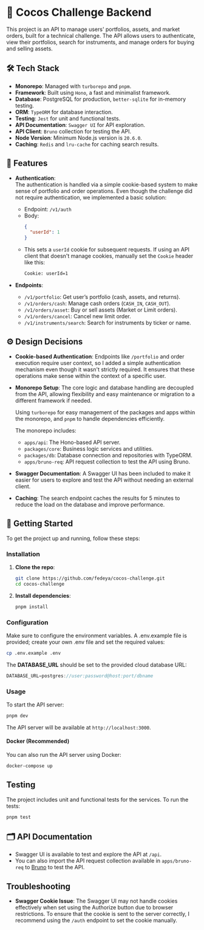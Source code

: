 # 🏦 Cocos Challenge Backend

This project is an API to manage users' portfolios, assets, and market orders, built for a technical challenge. The API allows users to authenticate, view their portfolios, search for instruments, and manage orders for buying and selling assets.

## 🛠️ Tech Stack
- **Monorepo**: Managed with `turborepo` and `pnpm`.
- **Framework**: Built using `Hono`, a fast and minimalist framework.
- **Database**: PostgreSQL for production, `better-sqlite` for in-memory testing.
- **ORM**: `TypeORM` for database interaction.
- **Testing**: `Jest` for unit and functional tests.
- **API Documentation**: `Swagger UI` for API exploration.
- **API Client**: `Bruno` collection for testing the API.
- **Node Version**: Minimum Node.js version is `20.6.0`.
- **Caching**: `Redis` and `lru-cache` for caching search results.
  
## 🎯 Features

- **Authentication**:  
  The authentication is handled via a simple cookie-based system to make sense of portfolio and order operations. Even though the challenge did not require authentication, we implemented a basic solution:
  - Endpoint: `/v1/auth`
  - Body:  
    ```json
    {
      "userId": 1
    }
    ```
  - This sets a `userId` cookie for subsequent requests. If using an API client that doesn't manage cookies, manually set the `Cookie` header like this:
    ```bash
    Cookie: userId=1
    ```

- **Endpoints**:
  - `/v1/portfolio`: Get user’s portfolio (cash, assets, and returns).
  - `/v1/orders/cash`: Manage cash orders (`CASH_IN`, `CASH_OUT`).
  - `/v1/orders/asset`: Buy or sell assets (Market or Limit orders).
  - `/v1/orders/cancel`: Cancel new limit order.
  - `/v1/instruments/search`: Search for instruments by ticker or name.

## ⚙️ Design Decisions

- **Cookie-based Authentication**: Endpoints like `/portfolio` and order execution require user context, so I added a simple authentication mechanism even though it wasn't strictly required. It ensures that these operations make sense within the context of a specific user.
- **Monorepo Setup**: The core logic and database handling are decoupled from the API, allowing flexibility and easy maintenance or migration to a different framework if needed.

  Using `turborepo` for easy management of the packages and apps within the monorepo, and `pnpm` to handle dependencies efficiently.
  
  The monorepo includes:
  - `apps/api`: The Hono-based API server.
  - `packages/core`: Business logic services and utilities.
  - `packages/db`: Database connection and repositories with TypeORM.
  - `apps/bruno-req`: API request collection to test the API using Bruno.

- **Swagger Documentation**: A Swagger UI has been included to make it easier for users to explore and test the API without needing an external client. 
- **Caching**: The search endpoint caches the results for 5 minutes to reduce the load on the database and improve performance.

## 🚀 Getting Started

To get the project up and running, follow these steps:

### Installation

1. **Clone the repo**:
   ```bash
   git clone https://github.com/fedeya/cocos-challenge.git
   cd cocos-challenge
   ```

2. **Install dependencies**:
   ```bash
   pnpm install
   ```

### Configuration

Make sure to configure the environment variables. A .env.example file is provided; create your own .env file and set the required values:

```bash
cp .env.example .env
```

The **DATABASE_URL** should be set to the provided cloud database URL:
```js
DATABASE_URL=postgres://user:password@host:port/dbname
```

### Usage

To start the API server:
   ```bash
   pnpm dev
   ```

The API server will be available at `http://localhost:3000`.

#### Docker (Recommended)

You can also run the API server using Docker:
   ```bash
   docker-compose up
   ```

##  Testing

The project includes unit and functional tests for the services. To run the tests:
   ```bash
   pnpm test
   ```

## 🗂️ API Documentation

- Swagger UI is available to test and explore the API at `/api`.
- You can also import the API request collection available in `apps/bruno-req` to [Bruno](https://www.usebruno.com/) to test the API.

## Troubleshooting

- **Swagger Cookie Issue**: The Swagger UI may not handle cookies effectively when set using the Authorize button due to browser restrictions. To ensure that the cookie is sent to the server correctly, I recommend using the `/auth` endpoint to set the cookie manually.
